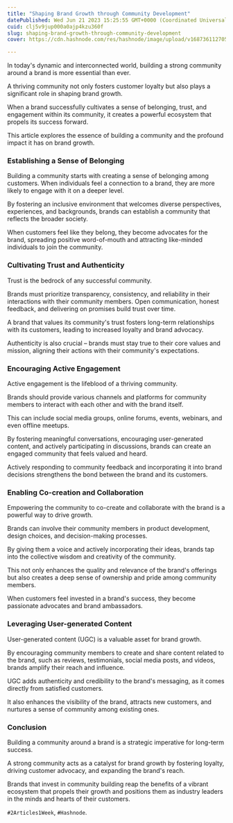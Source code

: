 ```yaml
---
title: "Shaping Brand Growth through Community Development"
datePublished: Wed Jun 21 2023 15:25:55 GMT+0000 (Coordinated Universal Time)
cuid: clj5v9jup000a0ajp4kzu360f
slug: shaping-brand-growth-through-community-development
cover: https://cdn.hashnode.com/res/hashnode/image/upload/v1687361127057/49d5a16a-e71c-4551-b426-f67bce86b920.png

---
```


In today's dynamic and interconnected world, building a strong community around a brand is more essential than ever.

A thriving community not only fosters customer loyalty but also plays a significant role in shaping brand growth.

When a brand successfully cultivates a sense of belonging, trust, and engagement within its community, it creates a powerful ecosystem that propels its success forward.

This article explores the essence of building a community and the profound impact it has on brand growth.

### Establishing a Sense of Belonging

Building a community starts with creating a sense of belonging among customers. When individuals feel a connection to a brand, they are more likely to engage with it on a deeper level.

By fostering an inclusive environment that welcomes diverse perspectives, experiences, and backgrounds, brands can establish a community that reflects the broader society.

When customers feel like they belong, they become advocates for the brand, spreading positive word-of-mouth and attracting like-minded individuals to join the community.

### Cultivating Trust and Authenticity

Trust is the bedrock of any successful community.

Brands must prioritize transparency, consistency, and reliability in their interactions with their community members. Open communication, honest feedback, and delivering on promises build trust over time.

A brand that values its community's trust fosters long-term relationships with its customers, leading to increased loyalty and brand advocacy.

Authenticity is also crucial – brands must stay true to their core values and mission, aligning their actions with their community's expectations.

### Encouraging Active Engagement

Active engagement is the lifeblood of a thriving community.

Brands should provide various channels and platforms for community members to interact with each other and with the brand itself.

This can include social media groups, online forums, events, webinars, and even offline meetups.

By fostering meaningful conversations, encouraging user-generated content, and actively participating in discussions, brands can create an engaged community that feels valued and heard.

Actively responding to community feedback and incorporating it into brand decisions strengthens the bond between the brand and its customers.

### Enabling Co-creation and Collaboration

Empowering the community to co-create and collaborate with the brand is a powerful way to drive growth.

Brands can involve their community members in product development, design choices, and decision-making processes.

By giving them a voice and actively incorporating their ideas, brands tap into the collective wisdom and creativity of the community.

This not only enhances the quality and relevance of the brand's offerings but also creates a deep sense of ownership and pride among community members.

When customers feel invested in a brand's success, they become passionate advocates and brand ambassadors.

### Leveraging User-generated Content

User-generated content (UGC) is a valuable asset for brand growth.

By encouraging community members to create and share content related to the brand, such as reviews, testimonials, social media posts, and videos, brands amplify their reach and influence.

UGC adds authenticity and credibility to the brand's messaging, as it comes directly from satisfied customers.

It also enhances the visibility of the brand, attracts new customers, and nurtures a sense of community among existing ones.

### Conclusion

Building a community around a brand is a strategic imperative for long-term success.

A strong community acts as a catalyst for brand growth by fostering loyalty, driving customer advocacy, and expanding the brand's reach.

Brands that invest in community building reap the benefits of a vibrant ecosystem that propels their growth and positions them as industry leaders in the minds and hearts of their customers.

`#2Articles1Week`, `#Hashnode`.